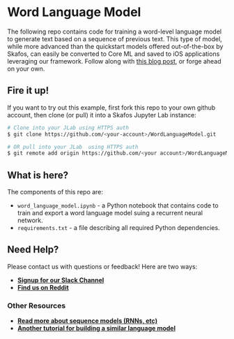 # Word Language Model
The following repo contains code for training a word-level language model to generate text based on a sequence of previous text. This type of model, while more advanced than the quickstart models offered out-of-the-box by Skafos, can easily be converted to Core ML and saved to iOS applications leveraging our framework. Follow along with [this blog post](https://medium.com/metis-machine/building-a-custom-core-ml-model-on-skafos-d997b6b50574), or forge ahead on your own.

## Fire it up!
If you want to try out this example, first fork this repo to your own github account, then clone (or pull) it into a Skafos Jupyter Lab instance:

```bash
# Clone into your JLab using HTTPS auth
$ git clone https://github.com/<your-account>/WordLanguageModel.git

# OR pull into your JLab  using HTTPS auth
$ git remote add origin https://github.com/<your account>/WordLanguageModel.git
```

## What is here?
The components of this repo are:
-  `word_language_model.ipynb` - a Python notebook that contains code to train and export a word language model suing a recurrent neural network.
-  `requirements.txt` - a file describing all required Python dependencies.

## Need Help?
Please contact us with questions or feedback! Here are two ways:

-  [**Signup for our Slack Channel**](https://skafosai.slack.com)
-  [**Find us on Reddit**](https://reddit.com/r/skafos) 

### Other Resources

-  [**Read more about sequence models (RNNs, etc)**](https://towardsdatascience.com/introduction-to-sequence-models-rnn-bidirectional-rnn-lstm-gru-73927ec9df15)
-  [**Another tutorial for building a similar language model**](https://machinelearningmastery.com/how-to-develop-a-word-level-neural-language-model-in-keras/)
